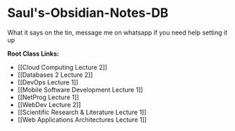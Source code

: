 # Saul's-Obsidian-Notes-DB
What it says on the tin, message me on whatsapp if you need help setting it up

**Root Class Links:**
* [[Cloud Computing Lecture 2]]
* [[Databases 2 Lecture 2]]
* [[DevOps Lecture 1]]
* [[Mobile Software Development Lecture 1]]
* [[NetProg Lecture 1]]
* [[WebDev Lecture 2]]
* [[Scientific Research & Literature Lecture 1]]
* [[Web Applications Architectures Lecture 1]]